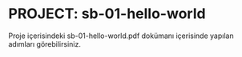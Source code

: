 # PROJECT: sb-01-hello-world

Proje içerisindeki sb-01-hello-world.pdf dokümanı içerisinde yapılan adımları görebilirsiniz.
